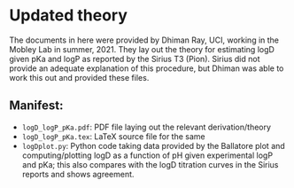 # Updated theory

The documents in here were provided by Dhiman Ray, UCI, working in the Mobley Lab in summer, 2021. They lay out the theory for estimating logD given pKa and logP as reported by the Sirius T3 (Pion). Sirius did not provide an adequate explanation of this procedure, but Dhiman was able to work this out and provided these files.

## Manifest:
- `logD_logP_pKa.pdf`: PDF file laying out the relevant derivation/theory
- `logD_logP_pKa.tex`: LaTeX source file for the same
- `logDplot.py`: Python code taking data provided by the Ballatore plot and computing/plotting logD as a function of pH given experimental logP and pKa; this also compares with the logD titration curves in the Sirius reports and shows agreement. 
